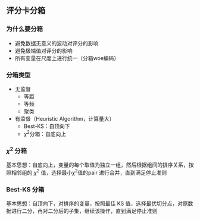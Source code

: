 ## 评分卡分箱

### 为什么要分箱
- 避免数据无意义的波动对评分的影响
- 避免极端值对评分的影响
- 所有变量在尺度上进行统一（分箱woe编码）

### 分箱类型
- 无监督
  - 等距
  - 等频
  - 聚类
- 有监督（Heuristic Algorithm，计算量大）
  - Best-KS：自顶向下
  - $\chi^2$分箱：自底向上



### $\chi^2$ 分箱

基本思想：自底向上，变量的每个取值为独立一组，然后根据组间的排序关系，按照相邻组的 $\chi^2$ 值，选择最小$\chi^2$值的pair 进行合并，直到满足停止准则





### Best-KS 分箱

基本思想：自顶向下，对排序的变量，按照最佳 KS 值，选择最优切分点，对原数据进行二分，再对二分后的子集，继续该操作，直到满足停止准则